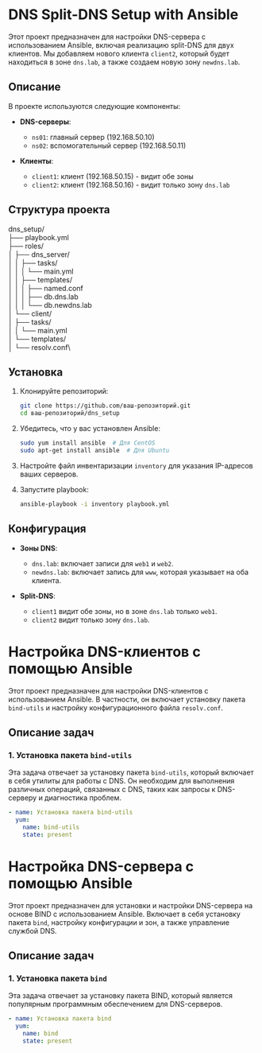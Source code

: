 # DNS Split-DNS Setup with Ansible

Этот проект предназначен для настройки DNS-сервера с использованием Ansible, включая реализацию split-DNS для двух клиентов. Мы добавляем нового клиента `client2`, который будет находиться в зоне `dns.lab`, а также создаем новую зону `newdns.lab`.

## Описание

В проекте используются следующие компоненты:

- **DNS-серверы**:
  - `ns01`: главный сервер (192.168.50.10)
  - `ns02`: вспомогательный сервер (192.168.50.11)

- **Клиенты**:
  - `client1`: клиент (192.168.50.15) - видит обе зоны
  - `client2`: клиент (192.168.50.16) - видит только зону `dns.lab`

## Структура проекта

dns_setup/\
├── playbook.yml\
├── roles/\
│   ├── dns_server/\
│   │   ├── tasks/\
│   │   │   └── main.yml\
│   │   ├── templates/\
│   │   │   ├── named.conf\
│   │   │   ├── db.dns.lab\
│   │   │   └── db.newdns.lab\
│   └── client/\
│       ├── tasks/\
│       │   └── main.yml\
│       └── templates/\
│           └── resolv.conf\


## Установка

1. Клонируйте репозиторий:

    ```bash
    git clone https://github.com/ваш-репозиторий.git
    cd ваш-репозиторий/dns_setup
    ```

2. Убедитесь, что у вас установлен Ansible:

    ```bash
    sudo yum install ansible  # Для CentOS
    sudo apt-get install ansible  # Для Ubuntu
    ```

3. Настройте файл инвентаризации `inventory` для указания IP-адресов ваших серверов.

4. Запустите playbook:

    ```bash
    ansible-playbook -i inventory playbook.yml
    ```

## Конфигурация

- **Зоны DNS**:
  - `dns.lab`: включает записи для `web1` и `web2`.
  - `newdns.lab`: включает запись для `www`, которая указывает на оба клиента.

- **Split-DNS**:
  - `client1` видит обе зоны, но в зоне `dns.lab` только `web1`.
  - `client2` видит только зону `dns.lab`.


# Настройка DNS-клиентов с помощью Ansible

Этот проект предназначен для настройки DNS-клиентов с использованием Ansible. В частности, он включает установку пакета `bind-utils` и настройку конфигурационного файла `resolv.conf`.

## Описание задач

### 1. Установка пакета `bind-utils`

Эта задача отвечает за установку пакета `bind-utils`, который включает в себя утилиты для работы с DNS. Он необходим для выполнения различных операций, связанных с DNS, таких как запросы к DNS-серверу и диагностика проблем.

```yaml
- name: Установка пакета bind-utils
  yum:
    name: bind-utils
    state: present
```

# Настройка DNS-сервера с помощью Ansible

Этот проект предназначен для установки и настройки DNS-сервера на основе BIND с использованием Ansible. Включает в себя установку пакета `bind`, настройку конфигурации и зон, а также управление службой DNS.

## Описание задач

### 1. Установка пакета `bind`

Эта задача отвечает за установку пакета BIND, который является популярным программным обеспечением для DNS-серверов.

```yaml
- name: Установка пакета bind
  yum:
    name: bind
    state: present
```